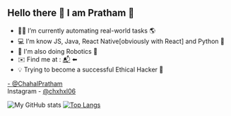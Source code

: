 ## Hello there 👋 I am Pratham 🤠

- 👨‍💻 I’m currently automating real-world tasks 🌎
- 💻 I’m know JS, Java, React Native[obviously with React] and Python 🐍
- 🔌 I'm also doing Robotics 🤖
- ✉️ Find me at : [📬](mailto:prathamchahal@gmail.com) ⬅️
- 💡 Trying to become a successful Ethical Hacker 👾

<a href=https://assets.stickpng.com/images/580b57fcd9996e24bc43c53e.png/> - [@ChahalPratham](https://twitter.com/ChahalPratham)
<br/>
Instagram - [@chxhxl06](https://www.instagram.com/chxhxl_06/)


![My GitHub stats](https://github-readme-stats.vercel.app/api?username=Prathamveer&theme=outrun&show_icons=true)
[![Top Langs](https://github-readme-stats.vercel.app/api/top-langs/?username=Prathamveer&layout=compact)](https://github.com/Prathamveer/github-readme-stats)
